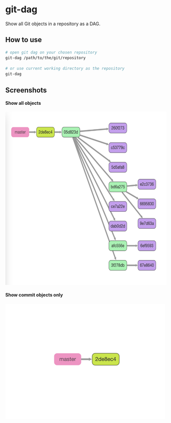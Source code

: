 # git-dag

Show all Git objects in a repository as a DAG.

## How to use

```bash
# open git dag on your chosen repository
git-dag /path/to/the/git/repository

# or use current working directory as the repository
git-dag
```

## Screenshots

#### Show all objects

<img src="images/screenshot1.png" height="539" width="639">


#### Show commit objects only

<img src="images/screenshot2.png" height="359" width="499">
